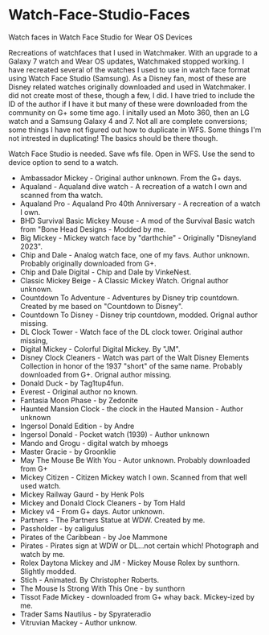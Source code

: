 # Watch-Face-Studio-Faces
Watch faces in Watch Face Studio for Wear OS Devices

Recreations of watchfaces that I used in Watchmaker.  With an upgrade to a Galaxy 7 watch and Wear OS updates, Watchmaked stopped working.  I have recreated several of the watches I used to use in watch face format using Watch Face Studio (Samsung).  As a Disney fan, most of these are Disney related watches originally downloaded and used in Watchmaker.  I did not create most of these, though a few, I did.  I have tried to include the ID of the author if I have it but many of these were downloaded from the community on G+ some time ago. I initally used an Moto 360, then an LG watch and a Samsung Galaxy 4 and 7. Not all are complete conversions; some things I have not figured out how to duplicate in WFS. Some things I'm not intrested in duplicating! The basics should be there though.

Watch Face Studio is needed.
Save wfs file.
Open in WFS.
Use the send to device option to send to a watch.

* Ambassador Mickey - Original author unknown.  From the G+ days.
* Aqualand - Aqualand dive watch - A recreation of a watch I own and scanned from tha watch.
* Aqualand Pro - Aqualand Pro 40th Anniversary - A recreation of a watch I own.
* BHD Survival Basic Mickey Mouse - A mod of the Survival Basic watch from "Bone Head Designs - Modded by me.
* Big Mickey - Mickey watch face by "darthchie" - Originally "Disneyland 2023".
* Chip and Dale - Analog watch face, one of my favs. Author unknown. Probably originally downloaded from G+.
* Chip and Dale Digital - Chip and Dale by VinkeNest.
* Classic Mickey Beige - A Classic Mickey Watch.  Orignal author unknown.
* Countdown To Adventure - Adventures by Disney trip countdown. Created by me based on "Countdown to Disney".
* Countdown To Disney - Disney trip countdown, modded.  Orignal author missing.
* DL Clock Tower - Watch face of the DL clock tower. Original author missing,
* Digital Mickey - Colorful Digital Mickey. By "JM".
* Disney Clock Cleaners - Watch was part of the Walt Disney Elements Collection in honor of the 1937 "short" of the same name. Probably downloaded from G+. Orignal author missing.
* Donald Duck - by Tag1tup4fun.
* Everest - Original author no known.
* Fantasia Moon Phase - by Zedonite
* Haunted Mansion Clock - the clock in the Hauted Mansion - Author unknown
* Ingersol Donald Edition - by Andre
* Ingersol Donald - Pocket watch (1939) - Author unknown
* Mando and Grogu - digital watch by mhoegs
* Master Gracie  - by Groonklie
* May The Mouse Be With You - Autor unknown.  Probably downloaded from G+
* Mickey Citizen - Citizen Mickey watch I own.  Scanned from that well used watch.
* Mickey Railway Gaurd - by Henk Pols
* Mickey and Donald Clock Cleaners - by Tom Hald
* Mickey v4 - From G+ days.  Autor unknown.
* Partners - The Partners Statue at WDW. Created by me.
* Passholder - by caligulus
* Pirates of the Caribbean - by Joe Mammone
* Pirates - Pirates sign at WDW or DL...not certain which! Photograph and watch by me.
* Rolex Daytona Mickey and JM - Mickey Mouse Rolex by sunthorn. Slightly modded.
* Stich - Animated. By Christopher Roberts.
* The Mouse Is Strong With This One  - by sunthorn
* Tissot Fade Mickey - downloaded from G+ whay back.  Mickey-ized by me.
* Trader Sams Nautilus - by Spyrateradio
* Vitruvian Mackey - Author unknow.
